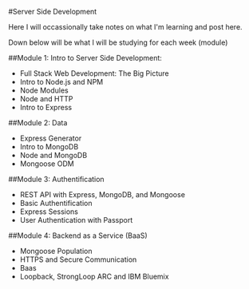 #Server Side Development

Here I will occassionally take notes on what I'm learning and post here.

Down below will be what I will be studying for each week (module)

##Module 1: Intro to Server Side Development:
- Full Stack Web Development: The Big Picture
- Intro to Node.js and NPM
- Node Modules
- Node and HTTP
- Intro to Express

##Module 2: Data
- Express Generator
- Intro to MongoDB
- Node and MongoDB
- Mongoose ODM

##Module 3: Authentification
- REST API with Express, MongoDB, and Mongoose
- Basic Authentification
- Express Sessions
- User Authentication with Passport

##Module 4: Backend as a Service (BaaS)
- Mongoose Population
- HTTPS and Secure Communication
- Baas
- Loopback, StrongLoop ARC and IBM Bluemix